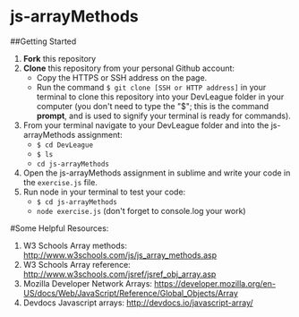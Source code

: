 # js-arrayMethods

##Getting Started
1. **Fork** this repository
2. **Clone** this repository from your personal Github account:
    - Copy the HTTPS or SSH address on the page.
    - Run the command `$ git clone [SSH or HTTP address]` in your terminal to clone this repository into your DevLeague folder 
      in  your computer (you don't need to type the "$"; this is the command __prompt__, and is used to signify your terminal is ready for commands).
3. From your terminal navigate to your DevLeague folder and into the js-arrayMethods assignment:
    - `$ cd DevLeague`
    - `$ ls` 
    - `cd js-arrayMethods`
4. Open the js-arrayMethods assignment in sublime and write your code in the `exercise.js` file.
5. Run node in your terminal to test your code:
   - `$ cd js-arrayMethods`
   - `node exercise.js` (don't forget to console.log your work)
   
 #Some Helpful Resources:
 1. W3 Schools Array methods: http://www.w3schools.com/js/js_array_methods.asp
 2. W3 Schools Array reference: http://www.w3schools.com/jsref/jsref_obj_array.asp
 3. Mozilla Developer Network Arrays: https://developer.mozilla.org/en-US/docs/Web/JavaScript/Reference/Global_Objects/Array
 4. Devdocs Javascript arrays: http://devdocs.io/javascript-array/
